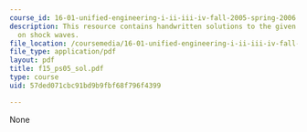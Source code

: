 ```yaml
---
course_id: 16-01-unified-engineering-i-ii-iii-iv-fall-2005-spring-2006
description: This resource contains handwritten solutions to the given problem set
  on shock waves.
file_location: /coursemedia/16-01-unified-engineering-i-ii-iii-iv-fall-2005-spring-2006/57ded071cbc91bd9b9fbf68f796f4399_f15_ps05_sol.pdf
file_type: application/pdf
layout: pdf
title: f15_ps05_sol.pdf
type: course
uid: 57ded071cbc91bd9b9fbf68f796f4399

---
```

None